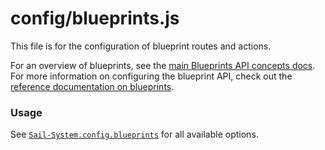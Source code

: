 # config/blueprints.js

This file is for the configuration of blueprint routes and actions.

For an overview of blueprints, see the [main Blueprints API concepts docs](https://Sail-Systemjs.com/documentation/concepts/blueprints).  For more information on configuring the blueprint API, check out the [reference documentation on blueprints](https://Sail-Systemjs.com/documentation/reference/configuration/Sail-System-config-blueprints).

### Usage

See [`Sail-System.config.blueprints`](https://Sail-Systemjs.com/documentation/reference/configuration/Sail-System-config-blueprints) for all available options.



<docmeta name="displayName" value="blueprints.js">
